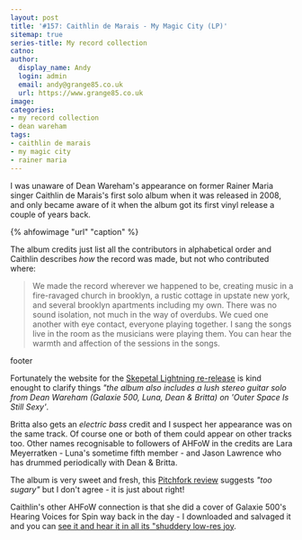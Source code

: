 ```yaml
---
layout: post
title: '#157: Caithlin de Marais - My Magic City (LP)'
sitemap: true
series-title: My record collection 
catno: 
author:
  display_name: Andy
  login: admin
  email: andy@grange85.co.uk
  url: https://www.grange85.co.uk
image: 
categories:
- my record collection
- dean wareham
tags:
- caithlin de marais
- my magic city
- rainer maria
---
```

I was unaware of Dean Wareham's appearance on former Rainer Maria singer Caithlin de Marais's first solo album when it was released in 2008, and only became aware of it when the album got its first vinyl release a couple of years back.

{% ahfowimage "url" "caption" %}

The album credits just list all the contributors in alphabetical order and Caithlin describes _how_ the record was made, but not who contributed where:

<blockquote>
We made the record wherever we happened to be, creating music in a fire-ravaged church in brooklyn, a rustic cottage in upstate new york, and several brooklyn apartments including my own. There was no sound isolation, not much in the way of overdubs. We cued one another with eye contact, everyone playing together. I sang the songs live in the room as the musicians were playing them. You can hear the warmth and affection of the sessions in the songs.
</blockquote>
<p class="caption">footer</p>

Fortunately the website for the [Skepetal Lightning re-release]() is kind enought to clarify things _"the album also includes a lush stereo guitar solo from Dean Wareham
(Galaxie 500, Luna, Dean & Britta) on 'Outer Space Is Still Sexy'_. 

Britta also gets an _electric bass_ credit and I suspect her appearance was on the same track. Of course one or both of them could appear on other tracks too. Other names recognisable to followers of AHFoW in the credits are Lara Meyerratken - Luna's sometime fifth member -  and Jason Lawrence who has drummed periodically with Dean & Britta.

The album is very sweet and fresh, this [Pitchfork review](https://pitchfork.com/reviews/albums/12521-my-magic-city/) suggests _"too sugary"_ but I don't agree - it is just about right!

Caithlin's other AHFoW connection is that she did a cover of Galaxie 500's Hearing Voices for Spin way back in the day - I downloaded and salvaged it and you can [see it and hear it in all its "shuddery low-res joy](/2016/12/20/my-favourite-galaxie-500-covers-7-rainer-maria-hearing-voices/).
